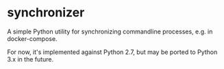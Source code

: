 # synchronizer

A simple Python utility for synchronizing commandline processes, e.g. in docker-compose.

For now, it's implemented against Python 2.7, but may be ported to Python 3.x in the future.
